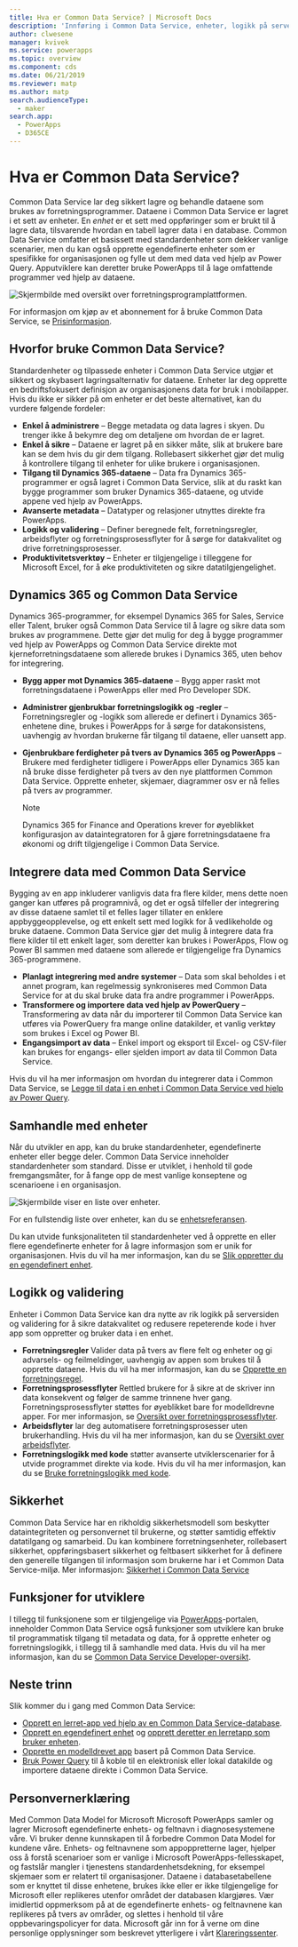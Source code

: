 ```yaml
---
title: Hva er Common Data Service? | Microsoft Docs
description: 'Innføring i Common Data Service, enheter, logikk på serversiden, sikkerhet og utviklerfunksjonalitet.'
author: clwesene
manager: kvivek
ms.service: powerapps
ms.topic: overview
ms.component: cds
ms.date: 06/21/2019
ms.reviewer: matp
ms.author: matp
search.audienceType:
  - maker
search.app:
  - PowerApps
  - D365CE
---
```


# <a name="what-is-common-data-service"></a>Hva er Common Data Service?
Common Data Service lar deg sikkert lagre og behandle dataene som brukes av forretningsprogrammer. Dataene i Common Data Service er lagret i et sett av enheter. En *enhet* er et sett med oppføringer som er brukt til å lagre data, tilsvarende hvordan en tabell lagrer data i en database. Common Data Service omfatter et basissett med standardenheter som dekker vanlige scenarier, men du kan også opprette egendefinerte enheter som er spesifikke for organisasjonen og fylle ut dem med data ved hjelp av Power Query. Apputviklere kan deretter bruke PowerApps til å lage omfattende programmer ved hjelp av dataene.

![Skjermbilde med oversikt over forretningsprogramplattformen.](./media/data-platform-cds-intro/platform.png "Plattformoversikt")

For informasjon om kjøp av et abonnement for å bruke Common Data Service, se [Prisinformasjon](../../administrator/pricing-billing-skus.md).

## <a name="why-use-common-data-service"></a>Hvorfor bruke Common Data Service?
Standardenheter og tilpassede enheter i Common Data Service utgjør et sikkert og skybasert lagringsalternativ for dataene. Enheter lar deg opprette en bedriftsfokusert definisjon av organisasjonens data for bruk i mobilapper. Hvis du ikke er sikker på om enheter er det beste alternativet, kan du vurdere følgende fordeler:

* **Enkel å administrere** &ndash; Begge metadata og data lagres i skyen. Du trenger ikke å bekymre deg om detaljene om hvordan de er lagret.
* **Enkel å sikre** &ndash; Dataene er lagret på en sikker måte, slik at brukere bare kan se dem hvis du gir dem tilgang. Rollebasert sikkerhet gjør det mulig å kontrollere tilgang til enheter for ulike brukere i organisasjonen.
* **Tilgang til Dynamics 365-dataene** &ndash; Data fra Dynamics 365-programmer er også lagret i Common Data Service, slik at du raskt kan bygge programmer som bruker Dynamics 365-dataene, og utvide appene ved hjelp av PowerApps.
* **Avanserte metadata** &ndash; Datatyper og relasjoner utnyttes direkte fra PowerApps.
* **Logikk og validering** &ndash; Definer beregnede felt, forretningsregler, arbeidsflyter og forretningsprosessflyter for å sørge for datakvalitet og drive forretningsprosesser.
* **Produktivitetsverktøy** &ndash; Enheter er tilgjengelige i tilleggene for Microsoft Excel, for å øke produktiviteten og sikre datatilgjengelighet.

## <a name="dynamics-365-and-the-common-data-service"></a>Dynamics 365 og Common Data Service

Dynamics 365-programmer, for eksempel Dynamics 365 for Sales, Service eller Talent, bruker også Common Data Service til å lagre og sikre data som brukes av programmene. Dette gjør det mulig for deg å bygge programmer ved hjelp av PowerApps og Common Data Service direkte mot kjerneforretningsdataene som allerede brukes i Dynamics 365, uten behov for integrering.

* **Bygg apper mot Dynamics 365-dataene** &ndash; Bygg apper raskt mot forretningsdataene i PowerApps eller med Pro Developer SDK.
* **Administrer gjenbrukbar forretningslogikk og -regler** &ndash; Forretningsregler og -logikk som allerede er definert i Dynamics 365-enhetene dine, brukes i PowerApps for å sørge for datakonsistens, uavhengig av hvordan brukerne får tilgang til dataene, eller uansett app.
* **Gjenbrukbare ferdigheter på tvers av Dynamics 365 og PowerApps** &ndash; Brukere med ferdigheter tidligere i PowerApps eller Dynamics 365 kan nå bruke disse ferdigheter på tvers av den nye plattformen Common Data Service. Opprette enheter, skjemaer, diagrammer osv er nå felles på tvers av programmer.

    > [!NOTE]
    > Dynamics 365 for Finance and Operations krever for øyeblikket konfigurasjon av dataintegratoren for å gjøre forretningsdataene fra økonomi og drift tilgjengelige i Common Data Service.

## <a name="integrating-data-into-the-common-data-service"></a>Integrere data med Common Data Service

Bygging av en app inkluderer vanligvis data fra flere kilder, mens dette noen ganger kan utføres på programnivå, og det er også tilfeller der integrering av disse dataene samlet til et felles lager tillater en enklere appbyggeopplevelse, og ett enkelt sett med logikk for å vedlikeholde og bruke dataene. Common Data Service gjør det mulig å integrere data fra flere kilder til ett enkelt lager, som deretter kan brukes i PowerApps, Flow og Power BI sammen med dataene som allerede er tilgjengelige fra Dynamics 365-programmene.

* **Planlagt integrering med andre systemer** &ndash; Data som skal beholdes i et annet program, kan regelmessig synkroniseres med Common Data Service for at du skal bruke data fra andre programmer i PowerApps.
* **Transformere og importere data ved hjelp av PowerQuery** &ndash; Transformering av data når du importerer til Common Data Service kan utføres via PowerQuery fra mange online datakilder, et vanlig verktøy som brukes i Excel og Power BI.
* **Engangsimport av data** &ndash; Enkel import og eksport til Excel- og CSV-filer kan brukes for engangs- eller sjelden import av data til Common Data Service.

Hvis du vil ha mer informasjon om hvordan du integrerer data i Common Data Service, se [Legge til data i en enhet i Common Data Service ved hjelp av Power Query](data-platform-cds-newentity-pq.md).

## <a name="interacting-with-entities"></a>Samhandle med enheter
Når du utvikler en app, kan du bruke standardenheter, egendefinerte enheter eller begge deler. Common Data Service inneholder standardenheter som standard. Disse er utviklet, i henhold til gode fremgangsmåter, for å fange opp de mest vanlige konseptene og scenarioene i en organisasjon.

![Skjermbilde viser en liste over enheter.](./media/data-platform-cds-intro/entitylist.png "Enhetsliste")

For en fullstendig liste over enheter, kan du se [enhetsreferansen](https://docs.microsoft.com/powerapps/developer/common-data-service/reference/about-entity-reference).

Du kan utvide funksjonaliteten til standardenheter ved å opprette en eller flere egendefinerte enheter for å lagre informasjon som er unik for organisasjonen. Hvis du vil ha mer informasjon, kan du se [Slik oppretter du en egendefinert enhet](create-custom-entity.md).

## <a name="logic-and-validation"></a>Logikk og validering
Enheter i Common Data Service kan dra nytte av rik logikk på serversiden og validering for å sikre datakvalitet og redusere repeterende kode i hver app som oppretter og bruker data i en enhet.

* **Forretningsregler** Valider data på tvers av flere felt og enheter og gi advarsels- og feilmeldinger, uavhengig av appen som brukes til å opprette dataene. Hvis du vil ha mer informasjon, kan du se [Opprette en forretningsregel](./data-platform-create-business-rule.md).
* **Forretningsprosessflyter** Rettled brukere for å sikre at de skriver inn data konsekvent og følger de samme trinnene hver gang. Forretningsprosessflyter støttes for øyeblikket bare for modelldrevne apper. For mer informasjon, se [Oversikt over forretningsprosessflyter](/dynamics365/customer-engagement/customize/business-process-flows-overview).
* **Arbeidsflyter** lar deg automatisere forretningsprosesser uten brukerhandling. Hvis du vil ha mer informasjon, kan du se [Oversikt over arbeidsflyter](/dynamics365/customer-engagement/customize/workflow-processes).
* **Forretningslogikk med kode** støtter avanserte utviklerscenarier for å utvide programmet direkte via kode. Hvis du vil ha mer informasjon, kan du se [Bruke forretningslogikk med kode](../../developer/common-data-service/apply-business-logic-with-code.md).

## <a name="security"></a>Sikkerhet
Common Data Service har en rikholdig sikkerhetsmodell som beskytter dataintegriteten og personvernet til brukerne, og støtter samtidig effektiv datatilgang og samarbeid. Du kan kombinere forretningsenheter, rollebasert sikkerhet, oppføringsbasert sikkerhet og feltbasert sikkerhet for å definere den generelle tilgangen til informasjon som brukerne har i et Common Data Service-miljø. Mer informasjon: [Sikkerhet i Common Data Service](/power-platform/admin/wp-security) 

## <a name="developer-capabilities"></a>Funksjoner for utviklere
I tillegg til funksjonene som er tilgjengelige via [PowerApps](https://web.powerapps.com/?utm_source=padocs&utm_medium=linkinadoc&utm_campaign=referralsfromdoc)-portalen, inneholder Common Data Service også funksjoner som utviklere kan bruke til programmatisk tilgang til metadata og data, for å opprette enheter og forretningslogikk, i tillegg til å samhandle med data. Hvis du vil ha mer informasjon, kan du se [Common Data Service Developer-oversikt](../../developer/common-data-service/overview.md).

## <a name="next-steps"></a>Neste trinn
Slik kommer du i gang med Common Data Service:
- [Opprett en lerret-app ved hjelp av en Common Data Service-database](../canvas-apps/data-platform-create-app-scratch.md).
- [Opprett en egendefinert enhet](create-custom-entity.md) og [opprett deretter en lerretapp som bruker enheten](../canvas-apps/data-platform-create-app.md).
- [Opprette en modelldrevet app](/powerapps/maker/model-driven-apps/build-first-model-driven-app) basert på Common Data Service.
- [Bruk Power Query](./data-platform-cds-newentity-pq.md) til å koble til en elektronisk eller lokal datakilde og importere dataene direkte i Common Data Service.

## <a name="privacy-notice"></a>Personvernerklæring
Med Common Data Model for Microsoft Microsoft PowerApps samler og lagrer Microsoft egendefinerte enhets- og feltnavn i diagnosesystemene våre. Vi bruker denne kunnskapen til å forbedre Common Data Model for kundene våre. Enhets- og feltnavnene som appoppretterne lager, hjelper oss å forstå scenarioer som er vanlige i Microsoft PowerApps-fellesskapet, og fastslår mangler i tjenestens standardenhetsdekning, for eksempel skjemaer som er relatert til organisasjoner. Dataene i databasetabellene som er knyttet til disse enhetene, brukes ikke eller er ikke tilgjengelige for Microsoft eller replikeres utenfor området der databasen klargjøres. Vær imidlertid oppmerksom på at de egendefinerte enhets- og feltnavnene kan replikeres på tvers av områder, og slettes i henhold til våre oppbevaringspolicyer for data. Microsoft går inn for å verne om dine personlige opplysninger som beskrevet ytterligere i vårt [Klareringssenter](https://www.microsoft.com/trustcenter/Privacy/default.aspx).
